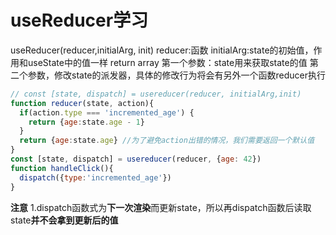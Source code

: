 # useReducer学习
useReducer(reducer,initialArg, init)
reducer:函数
initialArg:state的初始值，作用和useState中的值一样
return array
第一个参数：state用来获取state的值
第二个参数，修改state的派发器，具体的修改行为将会有另外一个函数reducer执行
```js
// const [state, dispatch] = usereducer(reducer, initialArg,init)
function reducer(state, action){
  if(action.type === 'incremented_age') {
    return {age:state.age - 1}
  }
  return {age:state.age} //为了避免action出错的情况，我们需要返回一个默认值
}
const [state, dispatch] = usereducer(reducer, {age: 42})
function handleClick(){
  dispatch({type:'incremented_age'})
}
```
**注意**
1.dispatch函数式为**下一次渲染**而更新state，所以再dispatch函数后读取state**并不会拿到更新后的值**